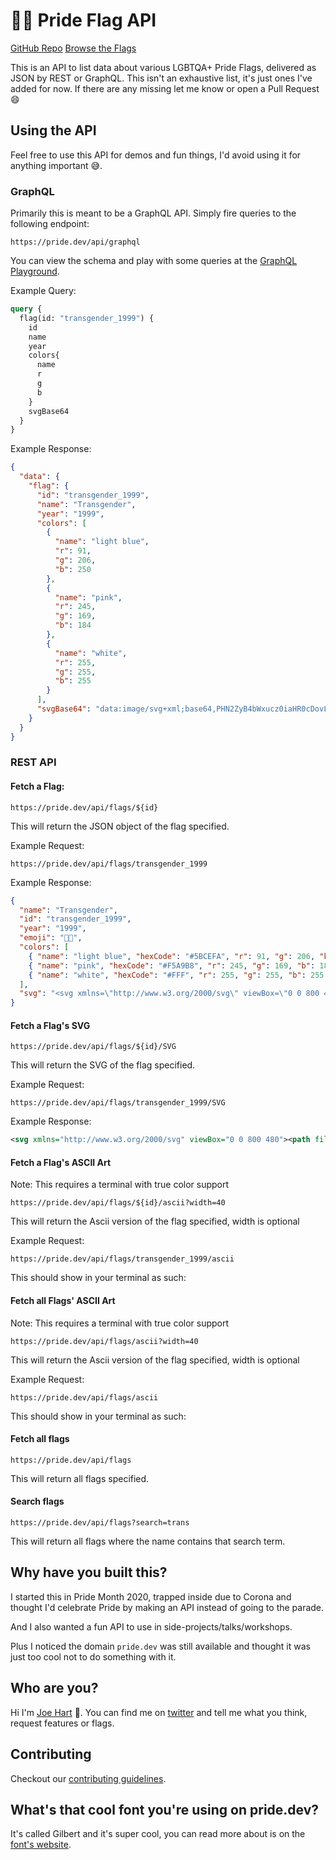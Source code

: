 # 🏳️‍🌈 Pride Flag API

[GitHub Repo](https://github.com/JoeHart/pride-flag-color-api) [Browse the Flags](https://pride.dev/flags)

This is an API to list data about various LGBTQA+ Pride Flags, delivered as JSON by REST or GraphQL. This isn't an exhaustive list, it's just ones I've added for now. If there are any missing let me know or open a Pull Request 😄

## Using the API

Feel free to use this API for demos and fun things, I'd avoid using it for anything important 😅.

### GraphQL

Primarily this is meant to be a GraphQL API. Simply fire queries to the following endpoint:

```
https://pride.dev/api/graphql
```

You can view the schema and play with some queries at the [GraphQL Playground](https://pride.dev/api/graphql).

Example Query:

```GraphQL
query {
  flag(id: "transgender_1999") {
    id
    name
    year
    colors{
      name
      r
      g
      b
    }
    svgBase64
  }
}

```

Example Response:

```JSON
{
  "data": {
    "flag": {
      "id": "transgender_1999",
      "name": "Transgender",
      "year": "1999",
      "colors": [
        {
          "name": "light blue",
          "r": 91,
          "g": 206,
          "b": 250
        },
        {
          "name": "pink",
          "r": 245,
          "g": 169,
          "b": 184
        },
        {
          "name": "white",
          "r": 255,
          "g": 255,
          "b": 255
        }
      ],
      "svgBase64": "data:image/svg+xml;base64,PHN2ZyB4bWxucz0iaHR0cDovL3d3dy53My5vcmcvMjAwMC9zdmciIHZpZXdCb3g9IjAgMCA4MDAgNDgwIj48cGF0aCBmaWxsPSIjNUJDRUZBIiBkPSJNMCAwaDgwMHY0ODBIMHoiPjwvcGF0aD48cGF0aCBmaWxsPSIjRjVBOUI4IiBkPSJNMCA5Nmg4MDB2Mjg4SDB6Ij48L3BhdGg+PHBhdGggZmlsbD0iI0ZGRiIgZD0iTTAgMTkyaDgwMHY5NkgweiI+PC9wYXRoPjwvc3ZnPg=="
    }
  }
}
```

### REST API

#### Fetch a Flag:

```
https://pride.dev/api/flags/${id}
```

This will return the JSON object of the flag specified.

Example Request:

```
https://pride.dev/api/flags/transgender_1999
```

Example Response:

```JSON
{
  "name": "Transgender",
  "id": "transgender_1999",
  "year": "1999",
  "emoji": "🏳️‍⚧️",
  "colors": [
    { "name": "light blue", "hexCode": "#5BCEFA", "r": 91, "g": 206, "b": 250 },
    { "name": "pink", "hexCode": "#F5A9B8", "r": 245, "g": 169, "b": 184 },
    { "name": "white", "hexCode": "#FFF", "r": 255, "g": 255, "b": 255 }
  ],
  "svg": "<svg xmlns=\"http://www.w3.org/2000/svg\" viewBox=\"0 0 800 480\"><path fill=\"#5BCEFA\" d=\"M0 0h800v480H0z\"></path><path fill=\"#F5A9B8\" d=\"M0 96h800v288H0z\"></path><path fill=\"#FFF\" d=\"M0 192h800v96H0z\"></path></svg>"
}
```

#### Fetch a Flag's SVG

```
https://pride.dev/api/flags/${id}/SVG
```

This will return the SVG of the flag specified.

Example Request:

```
https://pride.dev/api/flags/transgender_1999/SVG
```

Example Response:

```XML
<svg xmlns="http://www.w3.org/2000/svg" viewBox="0 0 800 480"><path fill="#5BCEFA" d="M0 0h800v480H0z"></path><path fill="#F5A9B8" d="M0 96h800v288H0z"></path><path fill="#FFF" d="M0 192h800v96H0z"></path></svg>
```

#### Fetch a Flag's ASCII Art

Note: This requires a terminal with true color support

```
https://pride.dev/api/flags/${id}/ascii?width=40
```

This will return the Ascii version of the flag specified, width is optional

Example Request:

```
https://pride.dev/api/flags/transgender_1999/ascii
```

This should show in your terminal as such:

#### Fetch all Flags' ASCII Art

Note: This requires a terminal with true color support

```
https://pride.dev/api/flags/ascii?width=40
```

This will return the Ascii version of the flag specified, width is optional

Example Request:

```
https://pride.dev/api/flags/ascii
```

This should show in your terminal as such:

#### Fetch all flags

```
https://pride.dev/api/flags
```

This will return all flags specified.

#### Search flags

```
https://pride.dev/api/flags?search=trans
```

This will return all flags where the name contains that search term.

## Why have you built this?

I started this in Pride Month 2020, trapped inside due to Corona and thought I'd celebrate Pride by making an API instead of going to the parade.

And I also wanted a fun API to use in side-projects/talks/workshops.

Plus I noticed the domain `pride.dev` was still available and thought it was just too cool not to do something with it.

## Who are you?

Hi I'm [Joe Hart](https://www.joehart.co.uk) 👋. You can find me on [twitter](https://twitter.com/JoeHart) and tell me what you think, request features or flags.

## Contributing

Checkout our [contributing guidelines](https://github.com/JoeHart/pride-flag-api/blob/master/CONTRIBUTING.md).

## What's that cool font you're using on pride.dev?

It's called Gilbert and it's super cool, you can read more about is on the [font's website](https://www.typewithpride.com/).

